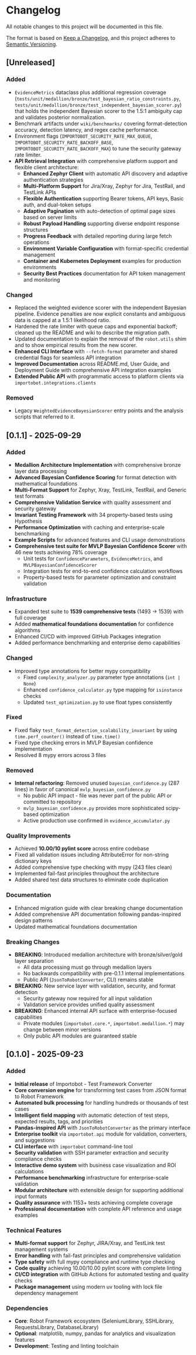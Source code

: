 # Changelog

All notable changes to this project will be documented in this file.

The format is based on [Keep a Changelog](https://keepachangelog.com/en/1.0.0/),
and this project adheres to [Semantic Versioning](https://semver.org/spec/v2.0.0.html).

## [Unreleased]

### Added
- `EvidenceMetrics` dataclass plus additional regression coverage (`tests/unit/medallion/bronze/test_bayesian_ratio_constraints.py`, `tests/unit/medallion/bronze/test_independent_bayesian_scorer.py`) that holds the independent Bayesian scorer to the 1.5:1 ambiguity cap and validates posterior normalization.
- Benchmark artifacts under `wiki/benchmarks/` covering format-detection accuracy, detection latency, and regex cache performance.
- Environment flags (`IMPORTOBOT_SECURITY_RATE_MAX_QUEUE`, `IMPORTOBOT_SECURITY_RATE_BACKOFF_BASE`, `IMPORTOBOT_SECURITY_RATE_BACKOFF_MAX`) to tune the security gateway rate limiter.
- **API Retrieval Integration** with comprehensive platform support and flexible client architecture:
  - **Enhanced Zephyr Client** with automatic API discovery and adaptive authentication strategies
  - **Multi-Platform Support** for Jira/Xray, Zephyr for Jira, TestRail, and TestLink APIs
  - **Flexible Authentication** supporting Bearer tokens, API keys, Basic auth, and dual-token setups
  - **Adaptive Pagination** with auto-detection of optimal page sizes based on server limits
  - **Robust Payload Handling** supporting diverse endpoint response structures
  - **Progress Feedback** with detailed reporting during large fetch operations
  - **Environment Variable Configuration** with format-specific credential management
  - **Container and Kubernetes Deployment** examples for production environments
  - **Security Best Practices** documentation for API token management and monitoring

### Changed
- Replaced the weighted evidence scorer with the independent Bayesian pipeline. Evidence penalties are now explicit constants and ambiguous data is capped at a 1.5:1 likelihood ratio.
- Hardened the rate limiter with queue caps and exponential backoff; cleaned up the README and wiki to describe the migration path.
- Updated documentation to explain the removal of the `robot.utils` shim and to show empirical results from the new scorer.
- **Enhanced CLI Interface** with `--fetch-format` parameter and shared credential flags for seamless API integration
- **Improved Documentation** across README.md, User Guide, and Deployment Guide with comprehensive API integration examples
- **Extended Public API** with programmatic access to platform clients via `importobot.integrations.clients`

### Removed
- Legacy `WeightedEvidenceBayesianScorer` entry points and the analysis scripts that referred to it.

## [0.1.1] - 2025-09-29

### Added
- **Medallion Architecture Implementation** with comprehensive bronze layer data processing
- **Advanced Bayesian Confidence Scoring** for format detection with mathematical foundations
- **Multi-Format Support** for Zephyr, Xray, TestLink, TestRail, and Generic test formats
- **Comprehensive Validation Service** with quality assessment and security gateway
- **Invariant Testing Framework** with 34 property-based tests using Hypothesis
- **Performance Optimization** with caching and enterprise-scale benchmarking
- **Example Scripts** for advanced features and CLI usage demonstrations
- **Comprehensive test suite for MVLP Bayesian Confidence Scorer** with 46 new tests achieving 78% coverage
  - Unit tests for `ConfidenceParameters`, `EvidenceMetrics`, and `MVLPBayesianConfidenceScorer`
  - Integration tests for end-to-end confidence calculation workflows
  - Property-based tests for parameter optimization and constraint validation

### Infrastructure
- Expanded test suite to **1539 comprehensive tests** (1493 → 1539) with full coverage
- Added **mathematical foundations documentation** for confidence algorithms
- Enhanced CI/CD with improved GitHub Packages integration
- Added performance benchmarking and enterprise demo capabilities

### Changed
- Improved type annotations for better mypy compatibility
  - Fixed `complexity_analyzer.py` parameter type annotations (`int | None`)
  - Enhanced `confidence_calculator.py` type mapping for `isinstance` checks
  - Updated `test_optimization.py` to use float types consistently

### Fixed
- Fixed flaky `test_format_detection_scalability_invariant` by using `time.perf_counter()` instead of `time.time()`
- Fixed type checking errors in MVLP Bayesian confidence implementation
- Resolved 8 mypy errors across 3 files

### Removed
- **Internal refactoring**: Removed unused `bayesian_confidence.py` (287 lines) in favor of canonical `mvlp_bayesian_confidence.py`
  - No public API impact - file was never part of the public API or committed to repository
  - `mvlp_bayesian_confidence.py` provides more sophisticated scipy-based optimization
  - Active production use confirmed in `evidence_accumulator.py`

### Quality Improvements
- Achieved **10.00/10 pylint score** across entire codebase
- Fixed all validation issues including AttributeError for non-string dictionary keys
- Added comprehensive type checking with mypy (243 files clean)
- Implemented fail-fast principles throughout the architecture
- Added shared test data structures to eliminate code duplication

### Documentation
- Enhanced migration guide with clear breaking change documentation
- Added comprehensive API documentation following pandas-inspired design patterns
- Updated mathematical foundations documentation

### Breaking Changes
- **BREAKING**: Introduced medallion architecture with bronze/silver/gold layer separation
  - All data processing must go through medallion layers
  - No backwards compatibility with pre-0.1.1 internal implementations
  - Public API (`JsonToRobotConverter`, CLI) remains stable
- **BREAKING**: New service layer with validation, security, and format detection
  - Security gateway now required for all input validation
  - Validation service provides unified quality assessment
- **BREAKING**: Enhanced internal API surface with enterprise-focused capabilities
  - Private modules (`importobot.core.*`, `importobot.medallion.*`) may change between minor versions
  - Only public API modules are guaranteed stable

## [0.1.0] - 2025-09-23

### Added
- **Initial release** of Importobot - Test Framework Converter
- **Core conversion engine** for transforming test cases from JSON format to Robot Framework
- **Automated bulk processing** for handling hundreds or thousands of test cases
- **Intelligent field mapping** with automatic detection of test steps, expected results, tags, and priorities
- **Pandas-inspired API** with `JsonToRobotConverter` as the primary interface
- **Enterprise toolkit** via `importobot.api` module for validation, converters, and suggestions
- **CLI interface** with `importobot` command-line tool
- **Security validation** with SSH parameter extraction and security compliance checks
- **Interactive demo system** with business case visualization and ROI calculations
- **Performance benchmarking** infrastructure for enterprise-scale validation
- **Modular architecture** with extensible design for supporting additional input formats
- **Quality assurance** with 1153+ tests achieving complete coverage
- **Professional documentation** with complete API reference and usage examples

### Technical Features
- **Multi-format support** for Zephyr, JIRA/Xray, and TestLink test management systems
- **Error handling** with fail-fast principles and comprehensive validation
- **Type safety** with full mypy compliance and runtime type checking
- **Code quality** achieving 10.00/10.00 pylint score with complete linting
- **CI/CD integration** with GitHub Actions for automated testing and quality checks
- **Package management** using modern uv tooling with lock file dependency management

### Dependencies
- **Core**: Robot Framework ecosystem (SeleniumLibrary, SSHLibrary, RequestsLibrary, DatabaseLibrary)
- **Optional**: matplotlib, numpy, pandas for analytics and visualization features
- **Development**: Testing and linting toolchain
